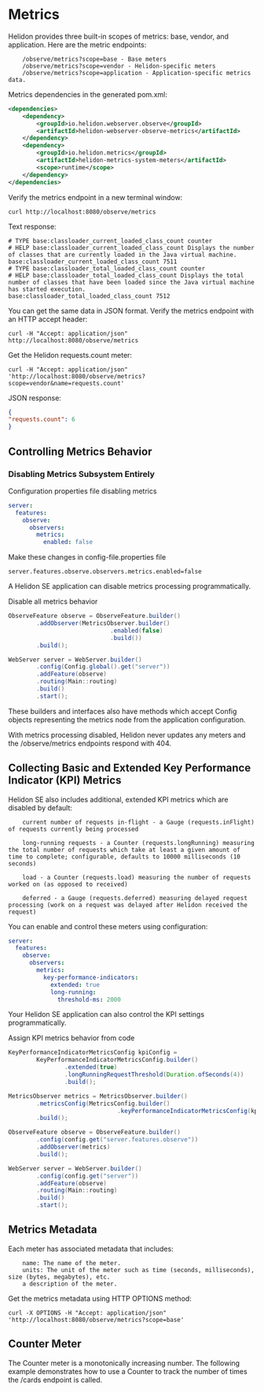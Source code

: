 # Metrics

Helidon provides three built-in scopes of metrics: base, vendor, and application. Here are the metric endpoints:
```
    /observe/metrics?scope=base - Base meters
    /observe/metrics?scope=vendor - Helidon-specific meters
    /observe/metrics?scope=application - Application-specific metrics data.
```

Metrics dependencies in the generated pom.xml:
```xml
<dependencies>
    <dependency>
        <groupId>io.helidon.webserver.observe</groupId>
        <artifactId>helidon-webserver-observe-metrics</artifactId> 
    </dependency>
    <dependency>
        <groupId>io.helidon.metrics</groupId>
        <artifactId>helidon-metrics-system-meters</artifactId>     
        <scope>runtime</scope>
    </dependency>
</dependencies>
```

Verify the metrics endpoint in a new terminal window:
```shell
curl http://localhost:8080/observe/metrics
```

Text response:
```
# TYPE base:classloader_current_loaded_class_count counter
# HELP base:classloader_current_loaded_class_count Displays the number of classes that are currently loaded in the Java virtual machine.
base:classloader_current_loaded_class_count 7511
# TYPE base:classloader_total_loaded_class_count counter
# HELP base:classloader_total_loaded_class_count Displays the total number of classes that have been loaded since the Java virtual machine has started execution.
base:classloader_total_loaded_class_count 7512
```

You can get the same data in JSON format.
Verify the metrics endpoint with an HTTP accept header:
```shell
curl -H "Accept: application/json"  http://localhost:8080/observe/metrics
```

Get the Helidon requests.count meter:
```shell
curl -H "Accept: application/json"  'http://localhost:8080/observe/metrics?scope=vendor&name=requests.count'
```

JSON response:
```json
{
"requests.count": 6
}
```

## Controlling Metrics Behavior

### Disabling Metrics Subsystem Entirely
Configuration properties file disabling metrics
```yaml
server:
  features:
    observe:
      observers:
        metrics:
          enabled: false
```

Make these changes in config-file.properties file
```properties
server.features.observe.observers.metrics.enabled=false
```

A Helidon SE application can disable metrics processing programmatically.

Disable all metrics behavior
```java
ObserveFeature observe = ObserveFeature.builder()   
        .addObserver(MetricsObserver.builder() 
                             .enabled(false) 
                             .build()) 
        .build(); 

WebServer server = WebServer.builder() 
        .config(Config.global().get("server"))
        .addFeature(observe)
        .routing(Main::routing)
        .build()
        .start();
```

These builders and interfaces also have methods which accept Config objects representing the metrics node from the application configuration.

With metrics processing disabled, Helidon never updates any meters and the /observe/metrics endpoints respond with 404.

## Collecting Basic and Extended Key Performance Indicator (KPI) Metrics
Helidon SE also includes additional, extended KPI metrics which are disabled by default:

```
    current number of requests in-flight - a Gauge (requests.inFlight) of requests currently being processed

    long-running requests - a Counter (requests.longRunning) measuring the total number of requests which take at least a given amount of time to complete; configurable, defaults to 10000 milliseconds (10 seconds)

    load - a Counter (requests.load) measuring the number of requests worked on (as opposed to received)

    deferred - a Gauge (requests.deferred) measuring delayed request processing (work on a request was delayed after Helidon received the request)
```

You can enable and control these meters using configuration:
```yaml
server:
  features:
    observe:
      observers:
        metrics:
          key-performance-indicators:
            extended: true
            long-running:
              threshold-ms: 2000
```

Your Helidon SE application can also control the KPI settings programmatically.

Assign KPI metrics behavior from code
```java
KeyPerformanceIndicatorMetricsConfig kpiConfig =
        KeyPerformanceIndicatorMetricsConfig.builder() 
                .extended(true) 
                .longRunningRequestThreshold(Duration.ofSeconds(4)) 
                .build();

MetricsObserver metrics = MetricsObserver.builder()
        .metricsConfig(MetricsConfig.builder() 
                               .keyPerformanceIndicatorMetricsConfig(kpiConfig)) 
        .build();

ObserveFeature observe = ObserveFeature.builder()
        .config(config.get("server.features.observe"))
        .addObserver(metrics) 
        .build();

WebServer server = WebServer.builder() 
        .config(config.get("server"))
        .addFeature(observe)
        .routing(Main::routing)
        .build()
        .start();
```

## Metrics Metadata
Each meter has associated metadata that includes:
```
    name: The name of the meter.
    units: The unit of the meter such as time (seconds, milliseconds), size (bytes, megabytes), etc.
    a description of the meter. 
```

Get the metrics metadata using HTTP OPTIONS method:
```shell
curl -X OPTIONS -H "Accept: application/json"  'http://localhost:8080/observe/metrics?scope=base'
```

## Counter Meter
The Counter meter is a monotonically increasing number. The following example demonstrates how to use a Counter to track the number of times the /cards endpoint is called.

